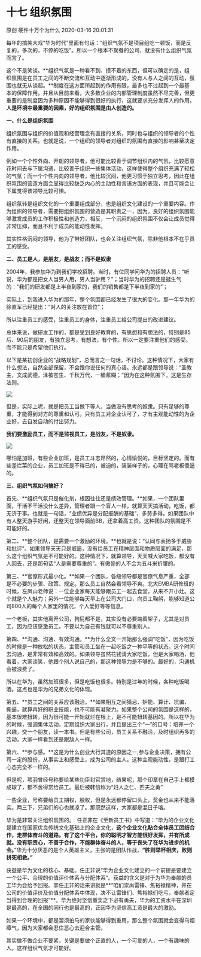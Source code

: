 十七 组织氛围
===================

原创 硬件十万个为什么 2020-03-16 20:01:31

每年的搞笑大戏“华为时代”里面有句话：“组织气氛不是项目组吃一顿饭，而是反复的，多次的，不停的吃饭”。所以一个根本不聚餐的公司，就没有什么组织气氛而言了。

  

这个不是笑谈。**组织气氛是一种看不到、摸不着的东西，但可以确定的是，组织氛围是在员工之间的不断交流和互动中逐渐形成的，没有人与人之间的互动，氛围也就无从谈起。**制度在这方面所起到的作用有限，最多也不过起到一个最基本的保障作用。并且从目前来看，大多数企业的内部管理制度虽然不尽完善，但更重要的是制度因为多种原因不能够得到很好的执行，这就要求充分发挥人的作用。**人是环境中最重要的因素，好的组织氛围是由人创造的。**

  

**一、什么是组织氛围**

组织氛围与组织的价值观和经营理念有直接的关系，同时也与组织的领导者的个性有直接的关系。也就是说，一个组织的领导者对组织的氛围有直接的影响甚至决定作用。

例如一个个性外向、开朗的领导者，他可能比较善于调节组织内的气氛，比较愿意花时间去与下属沟通，比较善于组织一些集体活动，这样使得整个组织充满了轻松的气氛；而一个个性内向的领导者，他比较沉闷，他更习惯于独立思考，因此在组织氛围的营造方面会显得比较缺乏内心的主动性和言语方面的表现，并且可能会让下属觉得该领导比较可惧。

组织氛转是组织文化的一个重要组成部分，也是组织文化建设的一个重要内容。作为组织的领导者，需要把组织氛围的营造是其职责之一，因为，良好的组织氛围能够激发成员的工作积极性和创造力，相反，一个沉闷的组织氛围不仅会让成员觉得非常压抑，而且不利于成员的能动性发挥。

其实性格沉闷的领导，他为了带好团队，也会关注组织气氛，除非他根本不在乎员工的感受。

  

**二、员工是人，是朋友，是战友；而不是奴隶**

2004年，我参加华为到我们学校招聘。当时，有位同学问华为的招聘人员：“听说，华为都是把女人当男人用，男人当驴用？”；当时华为的招聘还是挺生气的：“我们的研发都是上半夜到家的，我们的销售都是下半夜到家的”；

实际上，到我进入华为的那年，整个氛围都已经发生了很大的变化。那一年华为的徐直军已经提出：“对人的关注放在首位”；

所以注重员工的感受，注重员工的身体，注重员工给公司提出的改进建议。

总体来说，做研发工作的，都是受到良好教育的，有思想和有想法的，特别是85后、90后的朋友，有独立思考，有想法，有个性。所以一定要注重他们的感受。而不能只是希望他们执行。

以下是某初创企业的“战略规划”，总而言之一句话，不讨论。这种情况下，大家有什么想法，自然全部保留，不会跟你说任何的真心话。永远都是跟领导说：“圣教主，文成武德，泽被苍生、千秋万代，一桶浆糊；”因为在这种氛围下，这是生存法则。

![](http://p1.pstatp.com/large/pgc-image/8ef04dad5c01427caf0dcde80b373cd3)

  
但是，实际上呢，就是把员工当做下等人，当做没有思考的奴隶。只有足够的尊重，才能得到对方的尊重和认可。只有员工对企业认可了，才有主观能动性的为企业好，去自发自动的付出努力。

**我们要激励员工，而不是监视员工，是战友，不是奴隶。**

![](http://p1.pstatp.com/large/pgc-image/163de3f44c35453ab9a22e51fcc2b173)

哪怕是加班，有些企业加班，是员工斗志昂然的，心情愉悦的，目标坚定的。而有些差烂菜的企业，员工加班是不得已的，被迫的，装装样子的，心理在骂老板傻逼的。

  

**三、组织气氛如何搞好？**

首先、**组织气氛只是催化剂，根因往往还是绩效管理。**如果，一个团队里面，干活不干活没什么差异，管理者跟一个盲人一样，就算天天搞活动，吃饭，都无济于事。也就是一句话，“业绩优异是分配报酬的基础”，多劳多得。如果团队中有人整天游手好闲，还整天在领导面前BB，还拿着高工资。这种团队的氛围是不可能好的。

第二、**整个团队，是需要一个激励的环境。**也就是说：“认同与表扬多于威胁和批评”。如果领导天天只是威逼，没有给员工在精神层面和物质层面的满足，那么这个组织气氛是不可能好的。这种情况下，就算领导，天天喊大家吃饭，都没有人回去，还是那句话“人是需要尊重的”。有傲骨的人不会为五斗米折腰的。

第三、**官僚形式最小化。**如果一个团队，各级领导都是官僚气息严重，全部是不必要的步骤、政策、规定。那么员工自然会看领导不爽。北大EMBA研修班的时候，左凤山老师说：一位企业家每天能够跟员工一起去食堂，从来不开小灶。这个就是个人魅力；另外一位能够每天早上在公司大门口，向员工鞠躬，能够知道公司800人的每个人家里的情况，个人爱好等等信息。

一个老板，其实他离开公司，狗屁都不是，其实没有必要端着架子，尤其是对员工，因为应该感激员工。不要以为自己有钱就可以不尊重别人。

第四、**沟通、沟通、有效沟通。**为什么全文一开始那么强调“吃饭”，因为吃饭的时候是一种放松的状态，主管和员工坐在一起吃饭之一种平等的状态。这个时间去沟通，是非常有效和高效的。如果领导虽然花钱请大家吃饭，但是大家喝酒，他看着，大家谈笑，他跟个别人说自己的，那这种领导力是不够的。最好的，沟通机会被浪费了。

所以在华为，虽然加班很多，但是吃饭也很多。特别是过年的时候，各种吃饭喝酒。这点也是华为的兄弟文化的体现。

第五、**员工之间的关系应该融洽。**如果相互之间猜忌、妒能、算计、坑骗、撕逼，就算再好的职业技能，也不可能有凝聚力。如果整个公司的氛围是这样的，基本很难扭转，因为很可能一开始就烂在根上，是不可能扭转基因的。所以在华为的时候，强调集体活动，定期组织大家出行，并且提出三个“一”的口号：培养一个兴趣，交一个朋友，读一本书。但是有些公司，员工关系不融洽，及时组织再多的活动，大家一样看到还是跟敌人一样。

第六、**参与感。**这是为什么创业大行其道的原因之一,参与企业决策，拥有公司一定的股份，从事实上和感受上，成为公司的主人。这种主观能动性，是跟打工心态完全不一样的。

但是呢，项羽曾经号称要给某些功臣封官赏地，结果呢，那个印章在自己手上都摸成球了，都不舍得赏给员工。最后被韩信称为“妇人之仁、匹夫之勇”

一些企业，号称要给员工期权，股权，但是永远都停留口头上，奖金也从来不能落实。两三下，兄弟们的心也就凉了。那既然这样，大家都是混日子咯。

  

华为是非常关注组织氛围的。　任正非在《至新员工书》中写道：“华为的企业文化是建立在国家优良传统文化基础上的企业文化，**这个企业文化粘合全体员工团结合作，走群体奋斗的道路。有了这个平台，你的聪明才智方能很好发挥，并有所成就。没有职责心，不善于合作，不能群体奋斗的人，等于丧失了在华为进步的机会。**”华为十分厌恶的是个人英雄主义，主张的是团队作战，**“胜则举杯相庆，败则拼死相救。”**

获益是华为文化的核心、基础。任正非说“华为企业文化建立的一个前提是要建立一个公平、合理的价值评价体系与分配体系”。获益的含义是对于为华为奉献的员工华为会给予回报。拿任正非的话来讲就是**“咱们崇尚雷锋、焦裕禄精神，并在公司的价值评价及价值分配体系中体现，决不让雷锋们、焦裕禄们吃亏，奉献者定当得到合理的回报”**。华为绝对坚信重奖之下必有勇夫，华为的工资水平在深圳是最高的，在全国的同行也是最高的，正因华为坚信高工资是最大的激励。

如果一个环境中，都是溜须拍马的家伙能够得到重用，那么整个氛围就会变得乌烟瘴气，因为大家都会忍住恶心去迎合主管。

其实做不做企业不要紧，关键是要做个正直的人，一个可爱的人，一个有趣味的人。这样组织气氛才可能好。